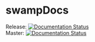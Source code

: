 # swampDocs

Release: [![Documentation Status](https://readthedocs.org/projects/swampdocs/badge/?version=latest)](https://swampdocs.readthedocs.io/en/latest/?badge=latest)  
Master:  [![Documentation Status](https://readthedocs.org/projects/swampdocs/badge/?version=master)](https://swampdocs.readthedocs.io/en/master/?badge=master)
